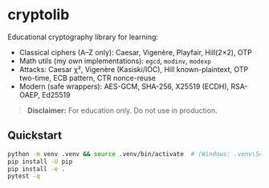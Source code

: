 # cryptolib

Educational cryptography library for learning:
- Classical ciphers (A–Z only): Caesar, Vigenère, Playfair, Hill(2×2), OTP
- Math utils (my own implementations): `egcd`, `modinv`, `modexp`
- Attacks: Caesar χ², Vigenère (Kasiski/IOC), Hill known-plaintext, OTP two-time, ECB pattern, CTR nonce-reuse
- Modern (safe wrappers): AES-GCM, SHA-256, X25519 (ECDH), RSA-OAEP, Ed25519

> **Disclaimer:** For education only. Do not use in production.

## Quickstart
```bash
python -m venv .venv && source .venv/bin/activate  # (Windows: .venv\Scripts\activate)
pip install -U pip
pip install -e .
pytest -q
